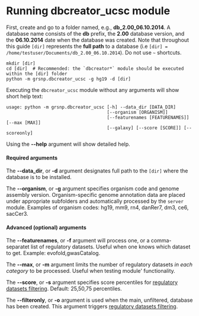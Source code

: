 

Running dbcreator_ucsc module
========================================================

First, create and go to a folder named, e.g., **db_2.00_06.10.2014**. A database name consists of the **db** prefix, the **2.00** database version, and the **06.10.2014** date when the database was created. Note that throughout this guide `[dir]` represents the **full path** to a database (i.e `[dir] = /home/testuser/Documents/db_2.00_06.10.2014`). Do not use `~` shortcuts.

```
mkdir [dir]
cd [dir]  # Recommended: the `dbcreator*` module should be executed within the [dir] folder
python -m grsnp.dbcreator_ucsc -g hg19 -d [dir]
```

Executing the `dbcreator_ucsc` module without any arguments will show short help text:
```
usage: python -m grsnp.dbcreator_ucsc [-h] --data_dir [DATA_DIR]
                                      [--organism [ORGANISM]]
                                      [--featurenames [FEATURENAMES]] [--max [MAX]]
                                      [--galaxy] [--score [SCORE]] [--scoreonly]
```
Using the **--help** argument will show detailed help.

#### Required arguments

The **--data_dir**, or **-d** argument designates full path to the `[dir]` where the database is to be installed.

The **--organism**, or **-g** argument specifies organism code and genome assembly version. Organism-specific genome annotation data are placed under appropriate subfolders and automatically processed by the `server` module. Examples of organism codes: hg19, mm9, rn4, danRer7, dm3, ce6, sacCer3.

#### Advanced (optional) arguments

The **--featurenames**, or **-f** argument will process one, or a comma-separatet list of regulatory datasets. Useful when one knows which dataset to get. Example: evofold,gwasCatalog.

The **--max**, or **-m** argument limits the number of regulatory datasets *in each category* to be processed. Useful when testing module' functionality.

The **--score**, or **-s** argument specifies score percentiles for [regulatory datasets filtering](dbcreatorFiltering.md). Default: 25,50,75 percentiles.

The **--filteronly**, or **-o** argument is used when the main, unfiltered, database has been created. This argument triggers [regulatory datasets filtering](dbcreatorFiltering.md).
